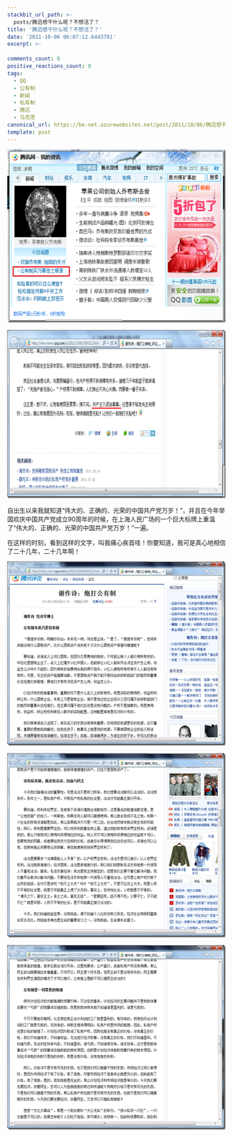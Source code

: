 ```yaml
---
stackbit_url_path: >-
  posts/腾迅想干什么呢？不想活了？
title: '腾迅想干什么呢？不想活了？'
date: '2011-10-06 06:07:12.6443781'
excerpt: >-
  
comments_count: 0
positive_reactions_count: 0
tags: 
  - QQ
  - 公有制
  - 新闻
  - 私有制
  - 腾迅
  - 马克思
canonical_url: https://be-net.azurewebsites.net/post/2011/10/06/腾迅想干什么呢？不想活了？
template: post
---
```

<p><a href="https://raw.githubusercontent.com/Jeff-Tian/blogengine.net/master/Source/BlogEngine/BlogEngine.NET/App_Data/files/image_154.png"><img style="background-image: none; border-bottom: 0px; border-left: 0px; margin: 0px 10px 0px 0px; padding-left: 0px; padding-right: 0px; display: inline; border-top: 0px; border-right: 0px; padding-top: 0px" title="公有制实乃罪恶之根源" border="0" alt="公有制实乃罪恶之根源" src="https://raw.githubusercontent.com/Jeff-Tian/blogengine.net/master/Source/BlogEngine/BlogEngine.NET/App_Data/files/image_thumb_143.png" width="551" height="399" /></a></p>  <p><a href="https://raw.githubusercontent.com/Jeff-Tian/blogengine.net/master/Source/BlogEngine/BlogEngine.NET/App_Data/files/image_155.png"><img style="background-image: none; border-bottom: 0px; border-left: 0px; margin: 0px 10px 0px 0px; padding-left: 0px; padding-right: 0px; display: inline; border-top: 0px; border-right: 0px; padding-top: 0px" title="共产主义谎话篇篇" border="0" alt="共产主义谎话篇篇" src="https://raw.githubusercontent.com/Jeff-Tian/blogengine.net/master/Source/BlogEngine/BlogEngine.NET/App_Data/files/image_thumb_144.png" width="718" height="387" /></a></p>  <p>自出生以来我就知道“伟大的、正确的、光荣的中国共产党万岁！”，并且在今年举国欢庆中国共产党成立90周年的时候，在上海人民广场的一个巨大标牌上重温了“伟大的、正确的、光荣的中国共产党万岁！”一遍。</p>  <p>在这样的时刻，看到这样的文字，叫我痛心疾首哇！你要知道，我可是真心地相信了二十几年，二十几年啊！</p>  <p><a href="https://raw.githubusercontent.com/Jeff-Tian/blogengine.net/master/Source/BlogEngine/BlogEngine.NET/App_Data/files/image_156.png"><img style="background-image: none; border-bottom: 0px; border-left: 0px; margin: 0px 10px 0px 0px; padding-left: 0px; padding-right: 0px; display: inline; border-top: 0px; border-right: 0px; padding-top: 0px" title="炮打公有制" border="0" alt="炮打公有制" src="https://raw.githubusercontent.com/Jeff-Tian/blogengine.net/master/Source/BlogEngine/BlogEngine.NET/App_Data/files/image_thumb_145.png" width="529" height="424" /></a></p>  <p><a href="https://raw.githubusercontent.com/Jeff-Tian/blogengine.net/master/Source/BlogEngine/BlogEngine.NET/App_Data/files/image_157.png"><img style="background-image: none; border-bottom: 0px; border-left: 0px; margin: 0px 10px 0px 0px; padding-left: 0px; padding-right: 0px; display: inline; border-top: 0px; border-right: 0px; padding-top: 0px" title="没有私有制，就没有法治、自由与民主" border="0" alt="没有私有制，就没有法治、自由与民主" src="https://raw.githubusercontent.com/Jeff-Tian/blogengine.net/master/Source/BlogEngine/BlogEngine.NET/App_Data/files/image_thumb_146.png" width="529" height="424" /></a></p>        <p><a href="https://raw.githubusercontent.com/Jeff-Tian/blogengine.net/master/Source/BlogEngine/BlogEngine.NET/App_Data/files/image_158.png"><img style="background-image: none; border-bottom: 0px; border-left: 0px; margin: 0px 10px 0px 0px; padding-left: 0px; padding-right: 0px; display: inline; border-top: 0px; border-right: 0px; padding-top: 0px" title="公有制是一切罪恶的根源" border="0" alt="公有制是一切罪恶的根源" src="https://raw.githubusercontent.com/Jeff-Tian/blogengine.net/master/Source/BlogEngine/BlogEngine.NET/App_Data/files/image_thumb_147.png" width="530" height="425" /></a></p>